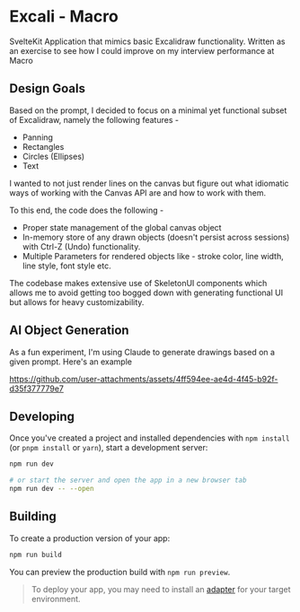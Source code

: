 # Excali - Macro

SvelteKit Application that mimics basic Excalidraw functionality. Written as an exercise to see how I could improve on my interview performance at Macro

## Design Goals

Based on the prompt, I decided to focus on a minimal yet functional subset of Excalidraw, namely the following features -

- Panning
- Rectangles
- Circles (Ellipses)
- Text

I wanted to not just render lines on the canvas but figure out what idiomatic ways of working with the Canvas API are and how to work with them.

To this end, the code does the following -

- Proper state management of the global canvas object
- In-memory store of any drawn objects (doesn't persist across sessions) with Ctrl-Z (Undo) functionality.
- Multiple Parameters for rendered objects like - stroke color, line width, line style, font style etc.

The codebase makes extensive use of SkeletonUI components which allows me to avoid getting too bogged down with generating functional UI but allows for heavy customizability.

## AI Object Generation

As a fun experiment, I'm using Claude to generate drawings based on a given prompt. Here's an example

https://github.com/user-attachments/assets/4ff594ee-ae4d-4f45-b92f-d35f377779e7

## Developing

Once you've created a project and installed dependencies with `npm install` (or `pnpm install` or `yarn`), start a development server:

```bash
npm run dev

# or start the server and open the app in a new browser tab
npm run dev -- --open
```

## Building

To create a production version of your app:

```bash
npm run build
```

You can preview the production build with `npm run preview`.

> To deploy your app, you may need to install an [adapter](https://svelte.dev/docs/kit/adapters) for your target environment.
